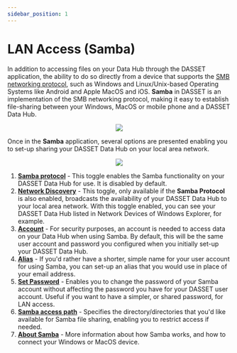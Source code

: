 ```yaml
---
sidebar_position: 1
---
```


# LAN Access (Samba)
In addition to accessing files on your Data Hub through the DASSET application, the ability to do so directly from a device that supports the [SMB networking protocol](https://en.wikipedia.org/wiki/Samba_(software)), such as Windows and Linux/Unix-based Operating Systems like Android and Apple MacOS and iOS.  **Samba** in DASSET is an implementation of the SMB networking protocol, making it easy to establish file-sharing between your Windows, MacOS or mobile phone and a DASSET Data Hub.

<p align="center">
<img src={require("./samba.png").default} style={{transform:'scale(.75)'}} />
</p>

Once in the **Samba** application, several options are presented enabling you to set-up sharing your DASSET Data Hub on your local area network.  

<p align="center">
<img src={require("./samba-settings.png").default} style={{transform:'scale(1.0)'}} />
</p>

1. **<u>Samba protocol</u>** - This toggle enables the Samba functionality on your DASSET Data Hub for use.  It is disabled by default.
2. **<u>Network Discovery</u>** - This toggle, only available if the **Samba Protocol** is also enabled, broadcasts the availability of your DASSET Data Hub to your local area network.  With this toggle enabled, you can see your DASSET Data Hub listed in Network Devices of Windows Explorer, for example.
3. **<u>Account</u>** - For security purposes, an account is needed to access data on your Data Hub when using Samba.  By default, this will be the same user account and password you configured when you initially set-up your DASSET Data Hub.  
4. **<u>Alias</u>** - If you'd rather have a shorter, simple name for your user account for using Samba, you can set-up an alias that you would use in place of your email address.
5. **<u>Set Password</u>** - Enables you to change the password of your Samba account without affecting the password you have for your DASSET user account.  Useful if you want to have a simpler, or shared password, for LAN access.
6. **<u>Samba access path</u>** - Specifies the directory/directories that you'd like available for Samba file sharing, enabling you to restrict access if needed.
7. **<u>About Samba</u>** - More information about how Samba works, and how to connect your Windows or MacOS device.
